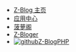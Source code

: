 - [Z-Blog 主页](https://www.zblogcn.com/ "Z-Blog & ZBlogPHP官方网站——开源免费、小巧强大的博客程序与CMS建站系统")
- [应用中心](https://app.zblogcn.com/ "Z-Blog 应用中心 - Z-Blog & Z-BlogPHP 应用大本营，提供免费与收费的 Z-Blog & Z-BlogPHP 主题、模板和插件的下载")
- [菠萝阁](https://blog.zblogcn.com/)
- [Z-Bloger](https://bbs.zblogcn.com/)
- [![github](https://cdn.jsdelivr.net/gh/zblogcn/docs-zblogphp@main/docs/svg/github.svg)Z-BlogPHP](https://github.com/zblogcn/zblogphp "zblogcn/zblogphp: Z-BlogPHP博客程序")
